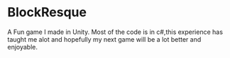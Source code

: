 # BlockResque
A Fun game I made in Unity.
Most of the code is in c#,this experience has taught me alot and hopefully my next game will be a lot better and enjoyable.
